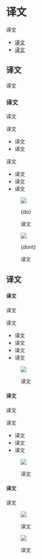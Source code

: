 <div class="article__intro">

[en]: <> (Empty states)
# 译文

[en]: <> (Empty states occur when an item’s content can’t be shown.)
译文

<nav>

[en]: <> (Content)
[en]: <> (Alternatives)
* [译文](#content)
* [译文](#alternatives)

</nav></div><div class="article__body">

[en]: <> (Content)
<h2 id="content">译文</h2>

[en]: <> (Empty states can display a wide variety of content. For example, they can include a list without list items, or a search that returns no results. Although these states aren’t typical, they should be designed to prevent confusion.)
译文

[en]: <> (Displaying an empty state)
### 译文

[en]: <> (The most basic empty state consists of a non-interactive image and a text tagline.)
译文

[en]: <> (Use an image that:)
译文

[en]: <> (Has a neutral or humorous tone)
[en]: <> (Is consistent with your brand)
* 译文
* 译文

[en]: <> (Include a tagline that:)
译文

[en]: <> (Has a helpful message)
[en]: <> (Is consistent with your brand)
[en]: <> (Conveys the purpose of the screen, without appearing actionable)
* 译文
* 译文
* 译文

<div class="mdui-row-sm-2"><div class="mdui-col"><figure>

![]({assets_path}/communication/empty-states/empty-state-do.png)

<figcaption>

{do}

[en]: <> (If it aligns with your brand, you can use a humorous image and tagline that conveys the purpose of the screen, without appearing actionable.)
译文

</figcaption></figure></div><div class="mdui-col"><figure>

![]({assets_path}/communication/empty-states/empty-state-dont.png)

<figcaption>

{dont}

[en]: <> (Don’t use a tagline worded like a call to action, as empty tags aren’t interactive and don’t respond when tapped. Images that express urgency or confusion should also be avoided.)
译文

</figcaption></figure></div></div>

[en]: <> (Alternatives)
<h2 id="alternatives">译文</h2>

<div class="mdui-row-sm-2"><div class="mdui-col">

[en]: <> (Starter content)
#### 译文

[en]: <> (To help users new to an app or section, screens which would otherwise be empty can be populated with starter content. Starter content allows users to begin using an app right away, making it easier for them to learn about what an app has to offer.)
译文

[en]: <> (Recommendations:)
译文

[en]: <> (Starter content is best for apps that store content \(such as books or music\), or create templated content \(such as notes or documents\).)
[en]: <> (Use content that has broad appeal and demonstrates primary features.)
[en]: <> (Give users the ability to delete and replace starter content.)
[en]: <> (If possible, provide content that's personalized.)
* 译文
* 译文
* 译文
* 译文

</div><div class="mdui-col"><figure>

![]({assets_path}/communication/empty-states/emptystate-default.png)

<figcaption>

[en]: <> (A reading app might provide all users with a few free popular books to immediately start exploring the app.)
译文

</figcaption></figure></div></div><div class="mdui-row-sm-2"><div class="mdui-col">

[en]: <> (Educational content)
#### 译文

[en]: <> (If the purpose of the screen isn't easily conveyed through an image and tagline, consider showing educational content instead. Educational content helps users understand what an app will be able to do once it has content.)
译文

[en]: <> (Recommendations:)
译文

[en]: <> (Make it possible to dismiss or skip this content.)
[en]: <> (Keep it brief.)
[en]: <> (Keep content contextual to the screen. This should not be a place to onboard the user to the entire app.)
* 译文
* 译文
* 译文

</div><div class="mdui-col"><figure>

![]({assets_path}/communication/empty-states/emptystate-educational.png)

<figcaption>

[en]: <> (The user has no movies yet, but instead of showing an empty state, a dismissable card explains the features and benefits of the service.)
译文

</figcaption></figure></div></div>

[en]: <> (Best match)
#### 译文

[en]: <> (If nothing exactly matches a user's query, content that contains the *best match* to the query can be displayed, by returning results for a query spelled slightly differently. By showing these results, the user may find what they're looking for.)
译文

<div class="mdui-row-sm-2"><div class="mdui-col"><figure>

![]({assets_path}/communication/empty-states/emptystate-searchresults-1.png)

<figcaption>

[en]: <> (A best query match)
译文

</figcaption></figure></div><div class="mdui-col"><figure>

![]({assets_path}/communication/empty-states/emptystate-searchresults-2.png)

<figcaption>

[en]: <> (A heading identifies the content as best match results.)
译文

</figcaption></figure></div></div></div></div>
